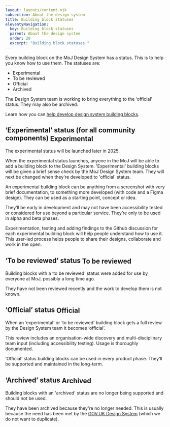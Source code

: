 ```yaml
---
layout: layouts/content.njk
subsection: About the design system
title: Building block statuses
eleventyNavigation:
  key: Building block statuses
  parent: About the design system
  order: 20
  excerpt: "Building block statuses."
---
```


Every building block on the MoJ Design System has a status. This is to help you know how to use them. The statuses are:

- Experimental
- To be reviewed
- Official
- Archived

The Design System team is working to bring everything to the ‘official’ status. They may also be archived.

Learn how you can [help develop design system building blocks](/get-involved/suggest-a-change/).

## ‘Experimental’ status (for all community components) <span class="govuk-tag--experimental" style="vertical-align:middle;" aria-hidden="true">Experimental</span>

<div class="govuk-inset-text">
  The experimental status will be launched later in 2025.
</div>

When the experimental status launches, anyone in the MoJ will be able to add a building block to the Design System. 'Experimental' building blocks will be given a brief sense check by the MoJ Design System team. They will next be changed when they're developed to 'official' status. 

An experimental building block can be anything from a screenshot with very brief documentation, to something more developed (with code and a Figma design). They can be used as a starting point, concept or idea.

They’ll be early in development and may not have been accessibility tested or considered for use beyond a particular service. They’re only to be used in alpha and beta phases.

Experimentation, testing and adding findings to the Github discussion for each experimental building block will help people understand how to use it. This user-led process helps people to share their designs, collaborate and work in the open.

## ‘To be reviewed’ status <span class="govuk-tag govuk-tag--orange"  style="vertical-align:middle;" aria-hidden="true">To be reviewed</span>

Building blocks with a ‘to be reviewed’ status were added for use by everyone at MoJ, possibly a long time ago.

They have not been reviewed recently and the work to develop them is not known.

## ‘Official’ status <span class="govuk-tag govuk-tag--green"  style="vertical-align:middle;" aria-hidden="true">Official</span>

When an ‘experimental’ or ‘to be reviewed’ building block gets a full review by the Design System team it becomes ‘official’.

This review includes an organisation-wide discovery and multi-disciplinary team input (including accessibility testing). Usage is thoroughly documented.

‘Official’ status building blocks can be used in every product phase. They’ll be supported and maintained in the long-term.

## ‘Archived’ status <span class="govuk-tag govuk-tag--grey"  style="vertical-align:middle;" aria-hidden="true">Archived</span>

Building blocks with an 'archived' status are no longer being supported and should not be used.

They have been archived because they're no longer needed. This is usually because the need has been met by the [GOV.UK Design System](https://design-system.service.gov.uk/) (which we do not want to duplicate).
